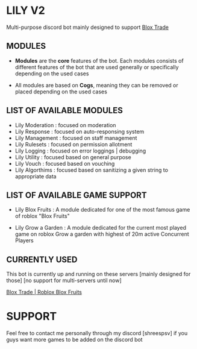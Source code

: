 # LILY V2

Multi-purpose discord bot mainly designed to support [Blox Trade](discord.gg/bloxtrade)

## MODULES
- __Modules__ are the __core__ features of the bot. Each modules consists of different features of the bot that are used generally or specifically depending on the used cases

- All modules are based on __Cogs__, meaning they can be removed or placed depending on the used cases

## LIST OF AVAILABLE MODULES
- Lily Moderation : focused on moderation
- Lily Response : focused on auto-responsing system
- Lily Management : focused on staff management 
- Lily Rulesets : focused on permission allotment
- Lily Logging : focused on error loggings | debugging
- Lily Utility : focused based on general purpose
- Lily Vouch : focused based on vouching
- Lily Algorthims : focused based on sanitizing a given string to appropriate data

## LIST OF AVAILABLE GAME SUPPORT
- Lily Blox Fruits : A module dedicated for one of the most famous game of roblox "Blox Fruits"

- Lily Grow a Garden : A module dedicated for the current most played game on roblox Grow a garden with highest of 20m active Concurrent Players


## CURRENTLY USED
This bot is currently up and running on these servers [mainly designed for those] [no support for multi-servers until now]

[Blox Trade | Roblox Blox Fruits](discord.gg/bloxtrade)

# SUPPORT
Feel free to contact me personally through my discord [shreespsv] if you guys want more games to be added on the discord bot